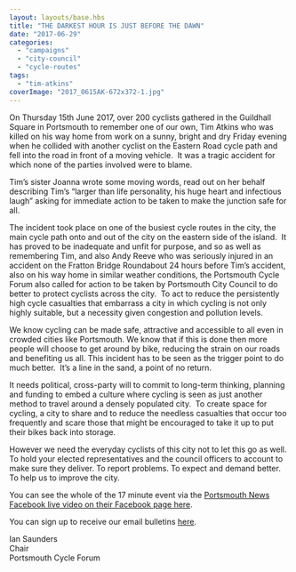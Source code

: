 ```yaml
---
layout: layouts/base.hbs
title: "THE DARKEST HOUR IS JUST BEFORE THE DAWN"
date: "2017-06-29"
categories: 
  - "campaigns"
  - "city-council"
  - "cycle-routes"
tags: 
  - "tim-atkins"
coverImage: "2017_0615AK-672x372-1.jpg"
---
```


On Thursday 15th June 2017, over 200 cyclists gathered in the Guildhall Square in Portsmouth to remember one of our own, Tim Atkins who was killed on his way home from work on a sunny, bright and dry Friday evening when he collided with another cyclist on the Eastern Road cycle path and fell into the road in front of a moving vehicle.  It was a tragic accident for which none of the parties involved were to blame.

Tim’s sister Joanna wrote some moving words, read out on her behalf describing Tim’s “larger than life personality, his huge heart and infectious laugh” asking for immediate action to be taken to make the junction safe for all.

The incident took place on one of the busiest cycle routes in the city, the main cycle path onto and out of the city on the eastern side of the island.  It has proved to be inadequate and unfit for purpose, and so as well as remembering Tim, and also Andy Reeve who was seriously injured in an accident on the Fratton Bridge Roundabout 24 hours before Tim’s accident, also on his way home in similar weather conditions, the Portsmouth Cycle Forum also called for action to be taken by Portsmouth City Council to do better to protect cyclists across the city.  To act to reduce the persistently high cycle casualties that embarrass a city in which cycling is not only highly suitable, but a necessity given congestion and pollution levels.

We know cycling can be made safe, attractive and accessible to all even in crowded cities like Portsmouth. We know that if this is done then more people will choose to get around by bike, reducing the strain on our roads and benefiting us all. This incident has to be seen as the trigger point to do much better.  It’s a line in the sand, a point of no return.

It needs political, cross-party will to commit to long-term thinking, planning and funding to embed a culture where cycling is seen as just another method to travel around a densely populated city.  To create space for cycling, a city to share and to reduce the needless casualties that occur too frequently and scare those that might be encouraged to take it up to put their bikes back into storage.

However we need the everyday cyclists of this city not to let this go as well. To hold your elected representatives and the council officers to account to make sure they deliver. To report problems. To expect and demand better. To help us to improve the city.

You can see the whole of the 17 minute event via the [Portsmouth News Facebook live video on their Facebook page here](https://www.facebook.com/114450942417/videos/10155384730902418).

You can sign up to receive our email bulletins [here](/become-a-member/).

Ian Saunders  
Chair  
Portsmouth Cycle Forum
